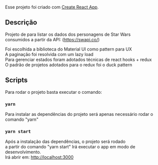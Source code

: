 Esse projeto foi criado com [Create React App](https://github.com/facebook/create-react-app).

## Descrição

Projeto de para listar os dados dos personagens de Star Wars <br/> 
consumidos a partir da API: (https://swapi.co/) <br/>

Foi escolhida a biblioteca do Material UI como pattern para UX <br/>
A paginação foi resolvida com um lazy load <br/>
Para gerenciar estados foram adotados técnicas de react hooks + redux <br/>
O padrão de projetos adotados para o redux foi o duck pattern <br/>

## Scripts

Para rodar o projeto basta executar o comando:

### `yarn`

Para instalar as dependências do projeto será apenas necessário rodar o comando "yarn"

### `yarn start`

Após a instalação das dependências, o projeto será rodado <br/>
a partir do comando "yarn start"
Irá executar o app em modo de desenvolvimento.<br />
Irá abrir em: [http://localhost:3000](http://localhost:3000)